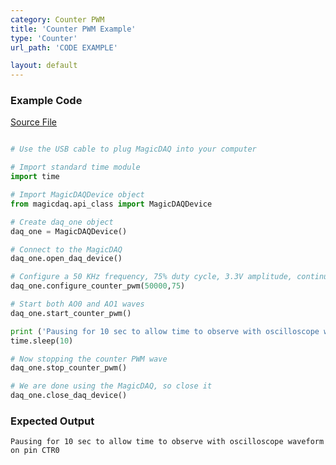 ```yaml
---
category: Counter PWM
title: 'Counter PWM Example'
type: 'Counter'
url_path: 'CODE EXAMPLE'

layout: default
---
```


### Example Code

[Source File](https://github.com/MagicDAQ/magicdaq_docs/tree/master/example_python_files)

```python

# Use the USB cable to plug MagicDAQ into your computer

# Import standard time module
import time

# Import MagicDAQDevice object
from magicdaq.api_class import MagicDAQDevice

# Create daq_one object
daq_one = MagicDAQDevice()

# Connect to the MagicDAQ
daq_one.open_daq_device()

# Configure a 50 KHz frequency, 75% duty cycle, 3.3V amplitude, continuous PWM Wave on the counter pin (CTR0)
daq_one.configure_counter_pwm(50000,75)

# Start both AO0 and AO1 waves
daq_one.start_counter_pwm()

print ('Pausing for 10 sec to allow time to observe with oscilloscope waveform on pin CTR0')
time.sleep(10)

# Now stopping the counter PWM wave
daq_one.stop_counter_pwm()

# We are done using the MagicDAQ, so close it
daq_one.close_daq_device()

```

### Expected Output

```
Pausing for 10 sec to allow time to observe with oscilloscope waveform on pin CTR0
```